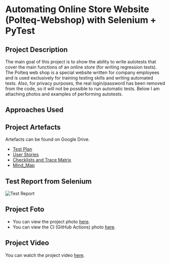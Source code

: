 # Automating Online Store Website (Polteq-Webshop) with Selenium + PyTest



## Project Description

The main goal of this project is to show the ability to write autotests that cover the main functions of an online store (for writing regression tests).
The Polteq web shop is a special website written for company employees and is used exclusively for training testing skills and writing automated tests.
Also, for privacy purposes, the real login/password has been removed from the code, so it will not be possible to run automatic tests.
Below I am attaching photos and examples of performing autotests.

## Approaches Used



## Project Artefacts
Artefacts can be found on Google Drive.

- <a href="https://docs.google.com/document/d/1mu7r23lQwvueH1c_ltrmVmpEzFx3lkqlwZ1kSe0A0x4/edit?usp=sharing" target="_blank">Test Plan</a>
- <a href="https://docs.google.com/spreadsheets/d/1f4Q8VN6Gufj0R72tmPBWx7tXoL7sAcTbXJKIx3ZEtRk/edit?usp=sharing" target="_blank">User Stories</a>
- <a href="https://docs.google.com/spreadsheets/d/1bLJAJp9h3iQc03_BMJ5PXBq2RVoE54kseyUYoxY_feQ/edit?usp=sharing" target="_blank">Checklists and Trace Matrix</a>
- <a href="https://vnlashin-tester.github.io/Mind_Map/markmap.html" target="_blank">Mind_Map</a> 


## Test Report from Selenium

![Test Report](https://drive.google.com/file/d/16NlwY4c6LlZIT03l575fhe9UNs3B_iCp/view?usp=sharing)

## Project Foto
- You can view the project photo [here](https://drive.google.com/file/d/16NlwY4c6LlZIT03l575fhe9UNs3B_iCp/view?usp=sharing).
- You can view the CI (GitHub Actions) photo [here](#).

## Project Video

You can watch the project video [here](https://drive.google.com/file/d/1WYFYeKUsBqskbnGyemiqKeKtWVNvv30N/view?usp=sharing).

